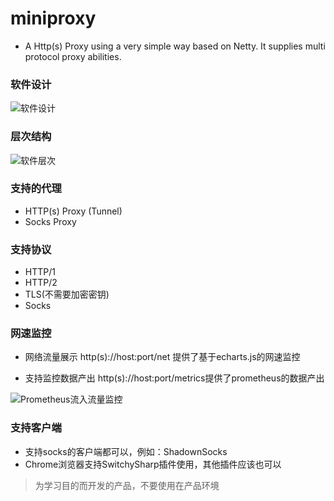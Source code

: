 # miniproxy
- A Http(s) Proxy using a very simple way based on Netty. It supplies
multi protocol proxy abilities.


### 软件设计
![软件设计](https://images.gitee.com/uploads/images/2021/0701/174633_7def4ba6_9021305.jpeg "software design.jpg")

### 层次结构
![软件层次](https://images.gitee.com/uploads/images/2021/0701/174840_87243eb2_9021305.jpeg "software layer.jpg")

### 支持的代理
- HTTP(s) Proxy (Tunnel)
- Socks Proxy

### 支持协议
- HTTP/1
- HTTP/2
- TLS(不需要加密密钥)
- Socks

### 网速监控
- 网络流量展示
  http(s)://host:port/net 提供了基于echarts.js的网速监控
  
- 支持监控数据产出
  http(s)://host:port/metrics提供了prometheus的数据产出

![Prometheus流入流量监控](https://gitee.com/gosimple/miniproxy/blob/main/ScreenShot1.png "流量监控")

### 支持客户端
- 支持socks的客户端都可以，例如：ShadownSocks
- Chrome浏览器支持SwitchySharp插件使用，其他插件应该也可以




> 为学习目的而开发的产品，不要使用在产品环境
